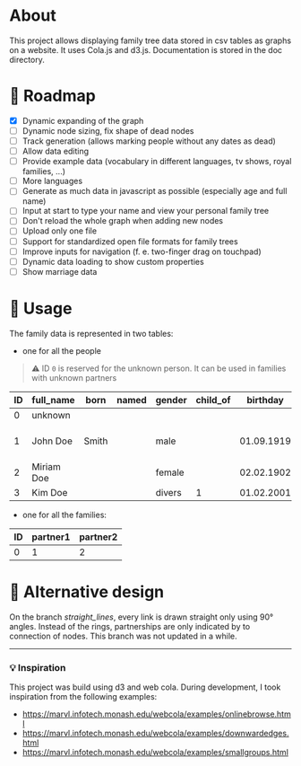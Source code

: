 # About

This project allows displaying family tree data stored in csv tables as graphs on a website.
It uses Cola.js and d3.js.
Documentation is stored in the doc directory.

# 🚀 Roadmap

- [x] Dynamic expanding of the graph
- [ ] Dynamic node sizing, fix shape of dead nodes
- [ ] Track generation (allows marking people without any dates as dead)
- [ ] Allow data editing
- [ ] Provide example data (vocabulary in different languages, tv shows, royal families, ...)
- [ ] More languages
- [ ] Generate as much data in javascript as possible (especially age and full name)
- [ ] Input at start to type your name and view your personal family tree
- [ ] Don't reload the whole graph when adding new nodes
- [ ] Upload only one file
- [ ] Support for standardized open file formats for family trees
- [ ] Improve inputs for navigation (f. e. two-finger drag on touchpad)
- [ ] Dynamic data loading to show custom properties
- [ ] Show marriage data

# 🌳 Usage

The family data is represented in two tables:
- one for all the people

 > ⚠️ ID `0` is reserved️ for the unknown person. It can be used in families with unknown partners️

| ID  | full_name  | born  | named | gender | child_of | birthday   | place_of_birth | day_of_death | age | profession             | religion                 |
|-----|------------|-------|-------|--------|----------|------------|----------------|--------------|-----|------------------------|--------------------------|
| 0   | unknown    |       |       |        |          |            |                |              |     |                        |                          |
| 1   | John Doe   | Smith |       | male   |          | 01.09.1919 | Dirmingcan     | 10.10.2010   | 91  | professional describer | flying spaghetti monster |
| 2   | Miriam Doe |       |       | female |          | 02.02.1902 | Ohoho          | 03.03.2003   | 101 | example giver          | -                        |
| 3   | Kim Doe    |       |       | divers | 1        | 01.02.2001 |                |              | 20  |                        |                          |

- one for all the families:

| ID  | partner1 | partner2 |
|-----|----------|----------|
| 0   | 1        | 2        |


# 🎨 Alternative design

On the branch _straight_lines_, every link is drawn straight only using 90° angles. Instead of the rings, partnerships are only indicated by to connection of nodes.
This branch was not updated in a while.

---
### 💡 Inspiration

This project was build using d3 and web cola. During development, I took inspiration from the following examples:

- https://marvl.infotech.monash.edu/webcola/examples/onlinebrowse.html
- https://marvl.infotech.monash.edu/webcola/examples/downwardedges.html
- https://marvl.infotech.monash.edu/webcola/examples/smallgroups.html
